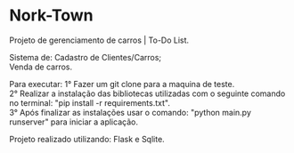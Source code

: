 # Nork-Town

Projeto de gerenciamento de carros | To-Do List.

Sistema de:
  Cadastro de Clientes/Carros; <br>
  Venda de carros.

Para executar: 
    1° Fazer um git clone para a maquina de teste.<br>
    2° Realizar a instalação das bibliotecas utilizadas com o seguinte comando no terminal: "pip install -r requirements.txt".<br>
    3° Após finalizar as instalações usar o comando: "python main.py runserver" para iniciar a aplicação.<br>
    
Projeto realizado utilizando: Flask e Sqlite.
    
